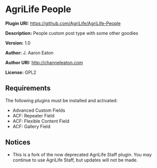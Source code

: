 # AgriLife People

__Plugin URI:__ https://github.com/AgriLife/AgriLife-People

__Description:__ People custom post type with some other goodies

__Version:__ 1.0

__Author:__ J. Aaron Eaton

__Author URI:__ http://channeleaton.com

__License:__ GPL2

## Requirements

The following plugins must be installed and activated:

* Advanced Custom Fields
* ACF: Repeater Field
* ACF: Flexible Content Field
* ACF: Gallery Field

## Notices

* This is a fork of the now deprecated AgriLife Staff plugin. You may continue to use AgriLife Staff, but updates will not be made.